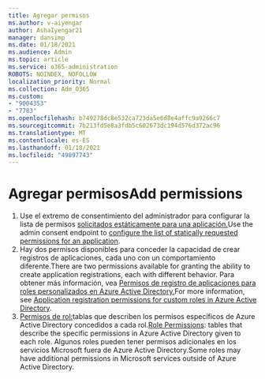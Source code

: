 ```yaml
---
title: Agregar permisos
ms.author: v-aiyengar
author: AshaIyengar21
manager: dansimp
ms.date: 01/18/2021
ms.audience: Admin
ms.topic: article
ms.service: o365-administration
ROBOTS: NOINDEX, NOFOLLOW
localization_priority: Normal
ms.collection: Adm_O365
ms.custom:
- "9004353"
- "7783"
ms.openlocfilehash: b749278dc8e532ca723da5e6d8e4affc9a9266c7
ms.sourcegitcommit: 7b213fd5e8a3fdb5c602673dc194d576d372ac96
ms.translationtype: MT
ms.contentlocale: es-ES
ms.lasthandoff: 01/18/2021
ms.locfileid: "49897743"
---
```

# <a name="add-permissions"></a><span data-ttu-id="0989c-102">Agregar permisos</span><span class="sxs-lookup"><span data-stu-id="0989c-102">Add permissions</span></span>

1. <span data-ttu-id="0989c-103">Use el extremo de consentimiento del administrador para configurar la lista de permisos [solicitados estáticamente para una aplicación.](https://docs.microsoft.com/azure/active-directory/develop/v2-permissions-and-consent#to-configure-the-list-of-statically-requested-permissions-for-an-application)</span><span class="sxs-lookup"><span data-stu-id="0989c-103">Use the admin consent endpoint to [configure the list of statically requested permissions for an application](https://docs.microsoft.com/azure/active-directory/develop/v2-permissions-and-consent#to-configure-the-list-of-statically-requested-permissions-for-an-application).</span></span>
1. <span data-ttu-id="0989c-104">Hay dos permisos disponibles para conceder la capacidad de crear registros de aplicaciones, cada uno con un comportamiento diferente.</span><span class="sxs-lookup"><span data-stu-id="0989c-104">There are two permissions available for granting the ability to create application registrations, each with different behavior.</span></span> <span data-ttu-id="0989c-105">Para obtener más información, vea [Permisos de registro de aplicaciones para roles personalizados en Azure Active Directory.](https://docs.microsoft.com/azure/active-directory/roles/custom-available-permissions)</span><span class="sxs-lookup"><span data-stu-id="0989c-105">For more information, see [Application registration permissions for custom roles in Azure Active Directory](https://docs.microsoft.com/azure/active-directory/roles/custom-available-permissions).</span></span>
1. <span data-ttu-id="0989c-106">[Permisos de rol:](https://docs.microsoft.com/azure/active-directory/roles/permissions-reference#role-permissions)tablas que describen los permisos específicos de Azure Active Directory concedidos a cada rol.</span><span class="sxs-lookup"><span data-stu-id="0989c-106">[Role Permissions](https://docs.microsoft.com/azure/active-directory/roles/permissions-reference#role-permissions): tables that describe the specific permissions in Azure Active Directory given to each role.</span></span> <span data-ttu-id="0989c-107">Algunos roles pueden tener permisos adicionales en los servicios Microsoft fuera de Azure Active Directory.</span><span class="sxs-lookup"><span data-stu-id="0989c-107">Some roles may have additional permissions in Microsoft services outside of Azure Active Directory.</span></span>